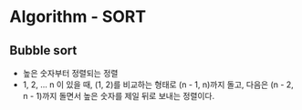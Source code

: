 # Algorithm - SORT

## Bubble sort
* 높은 숫자부터 정렬되는 정렬
* 1, 2, ... n 이 있을 때, (1, 2)를 비교하는 형태로 (n - 1, n)까지 돌고, 다음은 (n - 2, n - 1)까지 돌면서 높은 숫자를 제일 뒤로 보내는 정렬이다.
